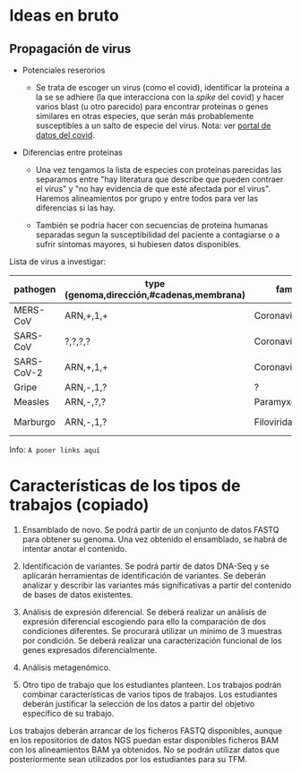 # Ideas en bruto

## Propagación de virus

- Potenciales reserorios
  
  - Se trata de escoger un virus (como el covid), identificar la proteina a la se se adhiere (la que interacciona con la _spike_ del covid) y hacer varios blast (u otro parecido) para encontrar proteinas o genes similares en otras especies, que serán más probablemente susceptibles a un salto de especie del virus. Nota: ver [portal de datos del covid](https://www.covid19dataportal.org).

- Diferencias entre proteinas
  
  - Una vez tengamos la lista de especies con proteinas parecidas las separamos entre "hay literatura que describe que pueden contraer el virus" y "no hay evidencia de que esté afectada por el virus". Haremos alineamientos por grupo y entre todos para ver las diferencias si las hay.
  
  - También se podría hacer con secuencias de proteina humanas separadas segun la susceptibilidad del paciente a contagiarse o a sufrir síntomas mayores, si hubiesen datos disponibles.

Lista de virus a investigar:

| pathogen | type<br>(genoma,dirección,#cadenas,membrana) | family | host protein |
| --- | --- | --- | --- |
| MERS-CoV | ARN,+,1,+ | Coronaviridae | DDP4,CD26 |
| SARS-CoV | ?,?,?,? | Coronaviridae | ACE2 |
| SARS-CoV-2 | ARN,+,1,+ | Coronaviridae | ACE2 |
| Gripe | ARN,-,1,? | ? | ? |
| Measles | ARN,-,?,? | Paramyxoviridae | SLAM,CD150 |
| Marburgo | ARN,-,1,? | Filoviridae | macrofagos, monocitos|
Info:
`A poner links aquí`

# Características de los tipos de trabajos (copiado)

1. Ensamblado de novo. Se podrá partir de un conjunto de datos FASTQ para obtener su genoma. Una vez obtenido el ensamblado, se habrá de intentar anotar el contenido.

2. Identificación de variantes. Se podrá partir de datos DNA-Seq y se aplicarán herramientas de identificación de variantes. Se deberán analizar y describir las variantes más significativas a partir del contenido de bases de datos existentes.

3. Análisis de expresión diferencial. Se deberá realizar un análisis de expresión diferencial escogiendo para ello la comparación de dos condiciones diferentes. Se procurará utilizar un mínimo de 3 muestras por condición. Se deberá realizar una caracterización funcional de los genes expresados diferencialmente.

4. Análisis metagenómico.

5. Otro tipo de trabajo que los estudiantes planteen.
   Los trabajos podrán combinar características de varios tipos de trabajos. Los estudiantes
   deberán justificar la selección de los datos a partir del objetivo específico de su trabajo.

Los trabajos deberán arrancar de los ficheros FASTQ disponibles, aunque en los repositorios de datos NGS puedan estar disponibles ficheros BAM con los alineamientos BAM ya obtenidos. No se podrán utilizar datos que posteriormente sean utilizados por los estudiantes para su TFM.

